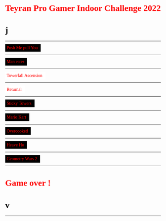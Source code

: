 <style>
.reveal pre{
        box-shadow: 0px 0px 0px;
}
@font-face {
        font-family: MarioAndLuigi;
        src: url("./font/MarioAndLuigi-K0J7.ttf");
}

@font-face {
        font-family: Snes;
        src: url("./font/SnesItalic-1G9Be.ttf");
}

.game-title{
        font-family:Snes;
        color:red;
        /*opacity: 0.5;*/              
        background:black;   
        padding:5px;
        padding-right:10px;
}

.game-title-white{
        font-family:Snes;
        color:red;
        /*opacity: 0.5;*/
        background:white; 
        padding:5px;
        padding-right:10px;
}

.myslide > p{      
     text-align:left  
}
</style>

<script>
  Reveal.initialize({

  });
</script>

<h1 style=" font-family:Snes;size:20px;color:red;"> Teyran Pro Gamer Indoor Challenge 2022</h1>
<h1 style=" font-family:MarioAndLuigi;size:20px;color:black;">j</h1>

---
<!-- .slide: data-background-size="contain" data-background-image="img/push.jfif" class="myslide" -->
<span class="game-title">Push Me pull You</span>

---
<!-- .slide: data-background-size="85% 100%" data-background-image="img/maneater.jpg" class="myslide" -->
<span class="game-title">Man eater</span>

---
<!-- .slide: data-background-size="contain" data-background-image="img/towerfall.jfif" class="myslide" -->
<span class="game-title-white">Towerfall Ascension</span>

---
<!-- .slide: data-background-size="contain" data-background-image="img/returnal.jfif" class="myslide" -->
<span class="game-title-white">Returnal</span>

---
<!-- .slide: data-background-size="contain" data-background-image="img/sticky.jfif" class="myslide"-->
<span class="game-title">Sticky Towers</span>

---
<!-- .slide: data-background-size="contain" data-background-image="img/mariokart.jpg" class="myslide" -->
<span class="game-title">Mario Kart</span>

---
<!-- .slide: data-background-size="70% 90%" data-background-image="img/cuisine.jfif" class="myslide" -->
<span class="game-title">Overcooked</span>

---
<!-- .slide: data-background-size="contain" data-background-image="img/heave.jpg" class="myslide" -->
<span class="game-title">Heave Ho</span>

---
<!-- .slide: data-background-size="contain" data-background-image="img/geowars.jpg" class="myslide" -->
<span class="game-title">Geometry Wars 2</span>

---

<h1 style=" font-family:Snes;size:20px;color:red;"> Game over !</h1>
<h1 style=" font-family:MarioAndLuigi;size:20px;color:black;">v</h1>

---
<!-- .slide: data-background-size="contain" data-background-image="img/qrcode.png" class="myslide" -->

